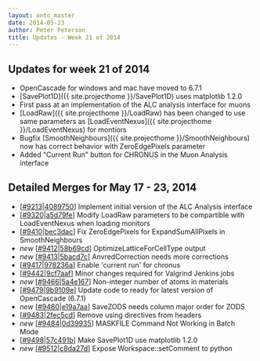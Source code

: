 ```yaml
---
layout: onto_master
date: 2014-05-23
author: Peter Peterson
title: Updates - Week 21 of 2014
---
```

Updates for week 21 of 2014
---------------------------
* OpenCascade for windows and mac have moved to 6.7.1
* [SavePlot1D]({{ site.projecthome }}/SavePlot1D) uses matplotlib 1.2.0
* First pass at an implementation of the ALC analysis interface for muons
* [LoadRaw]({{ site.projecthome }}/LoadRaw) has been changed to use same parameters as [LoadEventNexus]({{ site.projecthome }}/LoadEventNexus) for montiors
* Bugfix [SmoothNeighbours]({{ site.projecthome }}/SmoothNeighbours) now has correct behavior with ZeroEdgePixels parameter
* Added "Current Run" button for CHRONUS in the Muon Analysis interface

Detailed Merges for May 17 - 23, 2014
-------------------------------------
* \[[#9213](http://trac.mantidproject.org/mantid/ticket/9213)\|[4089750](https://github.com/mantidproject/mantid/commit/4089750766e2ed5a3147d9d6543c4b3a139c6a24)\] Implement initial version of the ALC Analysis interface
* \[[#9320](http://trac.mantidproject.org/mantid/ticket/9320)\|[a5d79fe](https://github.com/mantidproject/mantid/commit/a5d79fe973fe18c42abbae7f8c67c31e7f447294)\] Modify LoadRaw parameters to be compartible with LoadEventNexus when loading monitors
* \[[#9410](http://trac.mantidproject.org/mantid/ticket/9410)\|[bec3dac](https://github.com/mantidproject/mantid/commit/bec3daca835f905e8146a53617bb51baa4cc0a98)\] Fix ZeroEdgePixels for ExpandSumAllPixels in SmoothNeighbours
* *new* \[[#9412](http://trac.mantidproject.org/mantid/ticket/9412)\|[58b69cd](https://github.com/mantidproject/mantid/commit/58b69cdf979d58bc77c854eb73114a57c9dd9191)\] OptimizeLatticeForCellType output
* *new* \[[#9413](http://trac.mantidproject.org/mantid/ticket/9413)\|[5bacd7c](https://github.com/mantidproject/mantid/commit/5bacd7ce3614b18fbd1a5d89850fad2efcbb80e8)\] AnvredCorrection needs more corrections
* \[[#9417](http://trac.mantidproject.org/mantid/ticket/9417)\|[978236a](https://github.com/mantidproject/mantid/commit/978236abf9ed3376284e4c783ac6a19828552c6b)\] Enable 'current run' for chronus
* \[[#9442](http://trac.mantidproject.org/mantid/ticket/9442)\|[9cf7aaf](https://github.com/mantidproject/mantid/commit/9cf7aaf0ec938935854592341992faedc85f605e)\] Minor changes required for Valgrind Jenkins jobs
* *new* \[[#9466](http://trac.mantidproject.org/mantid/ticket/9466)\|[5a4e167](https://github.com/mantidproject/mantid/commit/5a4e167ce29db48af5f259c6d286349d3f63283e)\] Non-integer number of atoms in materials
* \[[#9479](http://trac.mantidproject.org/mantid/ticket/9479)\|[9b9109e](https://github.com/mantidproject/mantid/commit/9b9109e17491032e1775180cdef13b83625a9bf7)\] Update code to ready for latest version of OpenCascade (6.7.1)
* *new* \[[#9480](http://trac.mantidproject.org/mantid/ticket/9480)\|[e19a7aa](https://github.com/mantidproject/mantid/commit/e19a7aa08bec1db327e322483c2b09a5845c9635)\] SaveZODS needs column major order for ZODS
* \[[#9483](http://trac.mantidproject.org/mantid/ticket/9483)\|[2fec5cd](https://github.com/mantidproject/mantid/commit/2fec5cd3b165e6fbd61300e425c94d703f7015d3)\] Remove using directives from headers
* *new* \[[#9484](http://trac.mantidproject.org/mantid/ticket/9484)\|[0d39935](https://github.com/mantidproject/mantid/commit/0d39935384f0c374a79bb16bd2e32608ae4c7ce8)\] MASKFILE Command Not Working in Batch Mode
* \[[#9498](http://trac.mantidproject.org/mantid/ticket/9498)\|[57c491b](https://github.com/mantidproject/mantid/commit/57c491bd7e6eb356b1a7c6dea76c36e765340ba9)\] Make SavePlot1D use matplotlib 1.2.0
* *new* \[[#9512](http://trac.mantidproject.org/mantid/ticket/9512)\|[c8da27d](https://github.com/mantidproject/mantid/commit/c8da27db7f09cf88655d95f3d18b70696b7bf0ce)\] Expose Workspace::setComment to python
